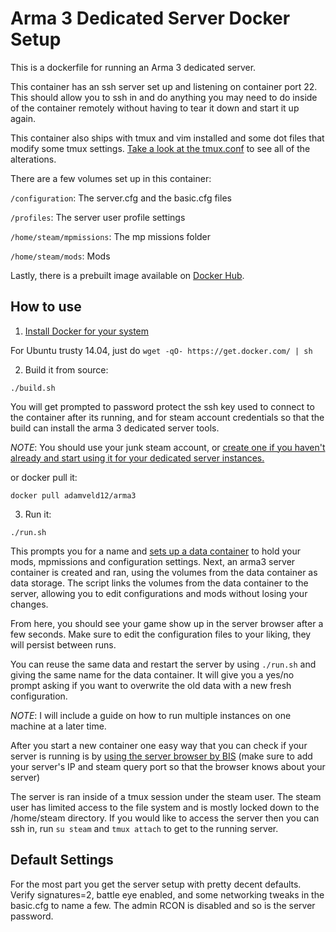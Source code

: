 # Arma 3 Dedicated Server Docker Setup

This is a dockerfile for running an Arma 3 dedicated server.

This container has an ssh server set up and listening on container port 22. This should allow you to ssh in and do anything you may need to do inside of the container remotely without having to tear it down and start it up again.

This container also ships with tmux and vim installed and some dot files that modify some tmux settings. [Take a look at the tmux.conf](https://github.com/adamveld12/laughing-hipster/blob/master/.tmux.conf) to see all of the alterations.


There are a few volumes set up in this container:

`/configuration`: The server.cfg and the basic.cfg files

`/profiles`: The server user profile settings

`/home/steam/mpmissions`: The mp missions folder

`/home/steam/mods`: Mods

Lastly, there is a prebuilt image available on [Docker Hub](https://registry.hub.docker.com/u/adamveld12/arma3/).

## How to use

1. [Install Docker for your system](https://docs.docker.com/installation/)

For Ubuntu trusty 14.04, just do `wget -qO- https://get.docker.com/ | sh`


2. Build it from source:

`./build.sh`

You will get prompted to password protect the ssh key used to connect to the container after its running, and for steam account credentials so that the build can install the arma 3 dedicated server tools.

*NOTE*: You should use your junk steam account, or [create one if you haven't already and start using it for your dedicated server instances.](https://developer.valvesoftware.com/wiki/SteamCMD#SteamCMD_Login)

or docker pull it:

`docker pull adamveld12/arma3`


3. Run it:

`./run.sh`

This prompts you for a name and [sets up a data container](http://container42.com/2013/12/16/persistent-volumes-with-docker-container-as-volume-pattern/) to hold your mods, mpmissions and configuration settings. Next, an arma3 server container is created and ran, using the volumes from the data container as data storage. The script links the volumes from the data container to the server, allowing you to edit configurations and mods without losing your changes.

From here, you should see your game show up in the server browser after a few seconds. Make sure to edit the configuration files to your liking, they will persist between runs.

You can reuse the same data and restart the server by using `./run.sh` and giving the same name for the data container. It will give you a yes/no prompt asking if you want to overwrite the old data with a new fresh configuration.

*NOTE*: I will include a guide on how to run multiple instances on one machine at a later time.

After you start a new container one easy way that you can check if your server is running is by [using the server browser by BIS](http://master.bistudio.com/?page=1&count=10&game_id=6) (make sure to add your server's IP and steam query port so that the browser knows about your server)

The server is ran inside of a tmux session under the steam user. The steam user has limited access to the file system and is mostly locked down to the /home/steam directory. If you would like to access the server then you can ssh in, run `su steam` and `tmux attach` to get to the running server.


## Default Settings

For the most part you get the server setup with pretty decent defaults. Verify signatures=2, battle eye enabled, and some networking tweaks in the basic.cfg to name a few. The admin RCON is disabled and so is the server password.
